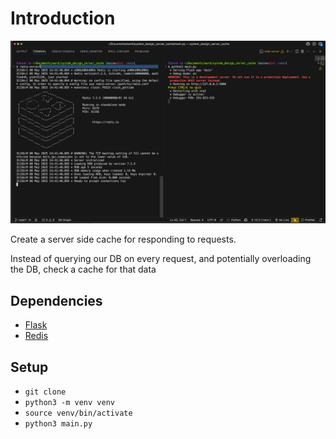 # Introduction

![Preview](./public/assets/preview.gif)

Create a server side cache for responding to requests.

Instead of querying our DB on every request, and potentially overloading the DB, check a cache for that data

## Dependencies

- [Flask](https://flask.palletsprojects.com/en/stable)
- [Redis](https://redis.io/docs/latest)

## Setup

- `git clone`
- `python3 -m venv venv`
- `source venv/bin/activate`
- `python3 main.py`
